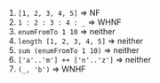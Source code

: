 1. `[1, 2, 3, 4, 5]` => NF
2. `1 : 2 : 3 : 4 : _` => WHNF
3. `enumFromTo 1 10` => neither
4. `length [1, 2, 3, 4, 5]` => neither
5. `sum (enumFromTo 1 10)` => neither
6. `['a'..'m'] ++ ['n'..'z']` => neither
7. `(_, 'b')` => WNHF